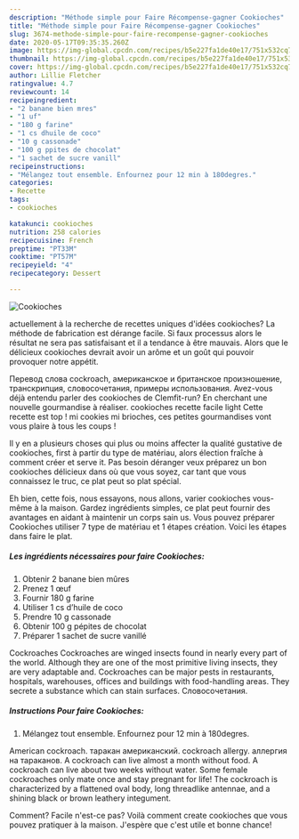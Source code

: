 ```yaml
---
description: "Méthode simple pour Faire Récompense-gagner Cookioches"
title: "Méthode simple pour Faire Récompense-gagner Cookioches"
slug: 3674-methode-simple-pour-faire-recompense-gagner-cookioches
date: 2020-05-17T09:35:35.260Z
image: https://img-global.cpcdn.com/recipes/b5e227fa1de40e17/751x532cq70/cookioches-photo-principale-de-la-recette.jpg
thumbnail: https://img-global.cpcdn.com/recipes/b5e227fa1de40e17/751x532cq70/cookioches-photo-principale-de-la-recette.jpg
cover: https://img-global.cpcdn.com/recipes/b5e227fa1de40e17/751x532cq70/cookioches-photo-principale-de-la-recette.jpg
author: Lillie Fletcher
ratingvalue: 4.7
reviewcount: 14
recipeingredient:
- "2 banane bien mres"
- "1 uf"
- "180 g farine"
- "1 cs dhuile de coco"
- "10 g cassonade"
- "100 g ppites de chocolat"
- "1 sachet de sucre vanill"
recipeinstructions:
- "Mélangez tout ensemble. Enfournez pour 12 min à 180degres."
categories:
- Recette
tags:
- cookioches

katakunci: cookioches 
nutrition: 258 calories
recipecuisine: French
preptime: "PT33M"
cooktime: "PT57M"
recipeyield: "4"
recipecategory: Dessert

---
```



![Cookioches](https://img-global.cpcdn.com/recipes/b5e227fa1de40e17/751x532cq70/cookioches-photo-principale-de-la-recette.jpg)

actuellement à la recherche de recettes uniques d'idées cookioches? La méthode de fabrication est dérange facile. Si faux processus alors le résultat ne sera pas satisfaisant et il a tendance à être mauvais. Alors que le délicieux cookioches devrait avoir un arôme et un goût qui pouvoir provoquer notre appétit.

Перевод слова cockroach, американское и британское произношение, транскрипция, словосочетания, примеры использования. Avez-vous déjà entendu parler des cookioches de Clemfit-run? En cherchant une nouvelle gourmandise à réaliser. cookioches recette facile light Cette recette est top ! mi cookies mi brioches, ces petites gourmandises vont vous plaire à tous les coups !

Il y en a plusieurs choses qui plus ou moins affecter la qualité gustative de cookioches, first à partir du type de matériau, alors élection fraîche à comment créer et serve it. Pas besoin déranger veux préparez un bon cookioches délicieux dans où que vous soyez, car tant que vous connaissez le truc, ce plat peut so plat spécial.


Eh bien, cette fois, nous essayons, nous allons, varier cookioches vous-même à la maison. Gardez ingrédients simples, ce plat peut fournir des avantages en aidant à maintenir un corps sain us. Vous pouvez préparer Cookioches utiliser 7 type de matériau et 1 étapes création. Voici les étapes dans faire le plat.

<!--inarticleads1-->

##### Les ingrédients nécessaires pour faire Cookioches:

1. Obtenir 2 banane bien mûres
1. Prenez 1 œuf
1. Fournir 180 g farine
1. Utiliser 1 cs d’huile de coco
1. Prendre 10 g cassonade
1. Obtenir 100 g pépites de chocolat
1. Préparer 1 sachet de sucre vanillé


Cockroaches Cockroaches are winged insects found in nearly every part of the world. Although they are one of the most primitive living insects, they are very adaptable and. Cockroaches can be major pests in restaurants, hospitals, warehouses, offices and buildings with food-handling areas. They secrete a substance which can stain surfaces. Словосочетания. 

<!--inarticleads2-->

##### Instructions Pour faire Cookioches:

1. Mélangez tout ensemble. Enfournez pour 12 min à 180degres.


American cockroach. таракан американский. cockroach allergy. аллергия на тараканов. A cockroach can live almost a month without food. A cockroach can live about two weeks without water. Some female cockroaches only mate once and stay pregnant for life! The cockroach is characterized by a flattened oval body, long threadlike antennae, and a shining black or brown leathery integument. 


Comment? Facile n'est-ce pas? Voilà comment create cookioches que vous pouvez pratiquer à la maison. J'espère que c'est utile et bonne chance!
